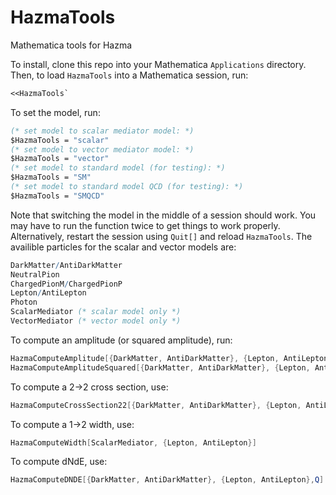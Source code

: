 # HazmaTools
Mathematica tools for Hazma

To install, clone this repo into your Mathematica `Applications` directory. Then, to load `HazmaTools` into a Mathematica session, run:

```Mathematica
<<HazmaTools`
```

To set the model, run:

```mathematica
(* set model to scalar mediator model: *)
$HazmaTools = "scalar"
(* set model to vector mediator model: *)
$HazmaTools = "vector"
(* set model to standard model (for testing): *)
$HazmaTools = "SM"
(* set model to standard model QCD (for testing): *)
$HazmaTools = "SMQCD"
```

Note that switching the model in the middle of a session should work. You may have to run the function twice to get things to work properly. Alternatively, restart the session using `Quit[]` and reload `HazmaTools`. The availible particles for the scalar and vector models are: 

```mathematica
DarkMatter/AntiDarkMatter
NeutralPion
ChargedPionM/ChargedPionP
Lepton/AntiLepton
Photon
ScalarMediator (* scalar model only *)
VectorMediator (* vector model only *)
```

To compute an amplitude (or squared amplitude), run:

```mathematica
HazmaComputeAmplitude[{DarkMatter, AntiDarkMatter}, {Lepton, AntiLepton}, IncomingMomenta -> {px, pxbar}, OutgoingMomenta -> {pl, plbar}]
HazmaComputeAmplitudeSquared[{DarkMatter, AntiDarkMatter}, {Lepton, AntiLepton}, IncomingMomenta -> {px, pxbar}, OutgoingMomenta -> {pl, plbar}]
```

To compute a 2->2 cross section, use:

```mathematica
HazmaComputeCrossSection22[{DarkMatter, AntiDarkMatter}, {Lepton, AntiLepton}, Q]
```

To compute a 1->2 width, use:

```mathematica
HazmaComputeWidth[ScalarMediator, {Lepton, AntiLepton}]
```

To compute dNdE, use:

```mathematica
HazmaComputeDNDE[{DarkMatter, AntiDarkMatter}, {Lepton, AntiLepton},Q]
```
